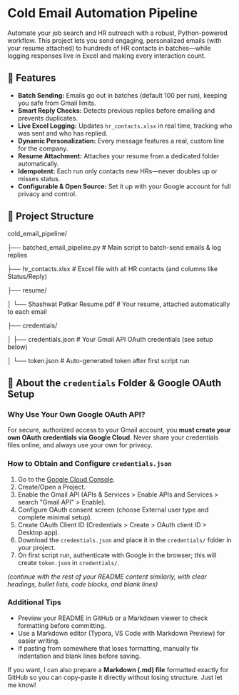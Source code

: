 # Cold Email Automation Pipeline

Automate your job search and HR outreach with a robust, Python-powered workflow. This project lets you send engaging, personalized emails (with your resume attached) to hundreds of HR contacts in batches—while logging responses live in Excel and making every interaction count.

## 🚀 Features

- **Batch Sending:** Emails go out in batches (default 100 per run), keeping you safe from Gmail limits.  
- **Smart Reply Checks:** Detects previous replies before emailing and prevents duplicates.  
- **Live Excel Logging:** Updates `hr_contacts.xlsx` in real time, tracking who was sent and who has replied.  
- **Dynamic Personalization:** Every message features a real, custom line for the company.  
- **Resume Attachment:** Attaches your resume from a dedicated folder automatically.  
- **Idempotent:** Each run only contacts new HRs—never doubles up or misses status.  
- **Configurable & Open Source:** Set it up with your Google account for full privacy and control.

## 📂 Project Structure

cold_email_pipeline/

├── batched_email_pipeline.py # Main script to batch-send emails & log replies

├── hr_contacts.xlsx # Excel file with all HR contacts (and columns like Status/Reply)

├── resume/

│ └── Shashwat Patkar Resume.pdf # Your resume, attached automatically to each email

├── credentials/

│ ├── credentials.json # Your Gmail API OAuth credentials (see setup below)

│ └── token.json # Auto-generated token after first script run


## 🔑 About the `credentials` Folder & Google OAuth Setup

### Why Use Your Own Google OAuth API?

For secure, authorized access to your Gmail account, you **must create your own OAuth credentials via Google Cloud**. Never share your credentials files online, and always use your own for privacy.

### How to Obtain and Configure `credentials.json`

1. Go to the [Google Cloud Console](https://console.cloud.google.com/).  
2. Create/Open a Project.  
3. Enable the Gmail API (APIs & Services > Enable APIs and Services > search "Gmail API" > Enable).  
4. Configure OAuth consent screen (choose External user type and complete minimal setup).  
5. Create OAuth Client ID (Credentials > Create > OAuth client ID > Desktop app).  
6. Download the `credentials.json` and place it in the `credentials/` folder in your project.  
7. On first script run, authenticate with Google in the browser; this will create `token.json` in `credentials/`.

*(continue with the rest of your README content similarly, with clear headings, bullet lists, code blocks, and blank lines)*

### Additional Tips

- Preview your README in GitHub or a Markdown viewer to check formatting before committing.  
- Use a Markdown editor (Typora, VS Code with Markdown Preview) for easier writing.  
- If pasting from somewhere that loses formatting, manually fix indentation and blank lines before saving.

If you want, I can also prepare a **Markdown (.md) file** formatted exactly for GitHub so you can copy-paste it directly without losing structure. Just let me know!

